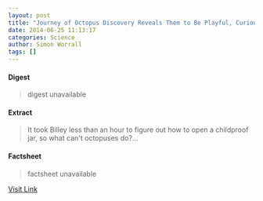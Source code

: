 ```yaml
---
layout: post
title: "Journey of Octopus Discovery Reveals Them to Be Playful, Curious, Smart"
date: 2014-06-25 11:13:17
categories: Science
author: Simon Worrall
tags: []
---
```



#### Digest
>digest unavailable

#### Extract
>It took Billey less than an hour to figure out how to open a childproof jar, so what can't octopuses do?...

#### Factsheet
>factsheet unavailable

[Visit Link](http://feeds.nationalgeographic.com/~r/ng/News/News_Main/~3/PnCnCbPhC6o/)


